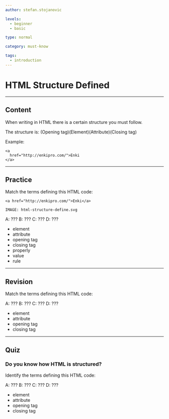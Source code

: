 ```yaml
---
author: stefan.stojanovic

levels:
  - beginner
  - basic

type: normal

category: must-know

tags:
  - introduction
---
```

# HTML Structure Defined

---
## Content

When writing in HTML there is a certain structure you must follow.

The structure is:
(Opening tag)(Element)(Attribute)(Closing tag)

Example:
```
<a 
  href="http://enkipro.com/">Enki
</a>
```



---
## Practice

Match the terms defining this HTML code:

<!-- A  B      C                        D -->
`<a href="http://enkipro.com/">Enki</a>`

`IMAGE: html-structure-define.svg`

A: ???
B: ???
C: ???
D: ???

* element
* attribute
* opening tag
* closing tag
* properly
* value
* rule


---
## Revision

Match the terms defining this HTML code:

<!-- A  B      C                        D -->
<!--<a href="http://enkipro.com/">Enki</a>-->

<!-- IMAGE: html-structure-define.svg -->

A: ???
B: ???
C: ???
D: ???

* element
* attribute
* opening tag
* closing tag

---
## Quiz

### Do you know how HTML is structured?

Identify the terms defining this HTML code:

<!-- A  B      C                        D -->
<!--<a href="http://enkipro.com/">Enki</a>-->

<!-- IMAGE: html-structure-define.svg -->

A: ???
B: ???
C: ???
D: ???

* element
* attribute
* opening tag
* closing tag
